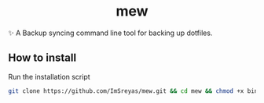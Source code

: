 <h1 align="center">mew</h1>
✨ A Backup syncing command line tool for backing up dotfiles. 

## How to install 

Run the installation script
```bash
git clone https://github.com/ImSreyas/mew.git && cd mew && chmod +x bin/mew.sh && sh install.sh```

